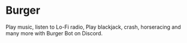 # Burger
Play music, listen to Lo-Fi radio, Play blackjack, crash, horseracing and many more with Burger Bot on Discord.
